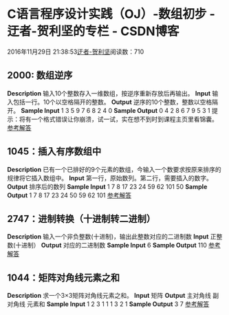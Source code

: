 
# C语言程序设计实践（OJ）-数组初步 - 迂者-贺利坚的专栏 - CSDN博客

2016年11月29日 21:38:53[迂者-贺利坚](https://me.csdn.net/sxhelijian)阅读数：710



## 2000: 数组逆序
**Description**
输入10个整数存入一维数组，按逆序重新存放后再输出。
**Input**
输入包括一行。10个以空格隔开的整数。
**Output**
逆序的10个整数，整数以空格隔开。
**Sample Input**
1 3 5 9 7 6 8 2 4 0
**Sample Output**
0 4 2 8 6 7 9 5 3 1
提示：将有一个格式错误让你崩溃，试一试，实在想不到时到课程主页里看锦囊。
[参考解答](http://blog.csdn.net/sxhelijian/article/details/53400683)
## 1045：插入有序数组中
**Description**
已有一个已排好的9个元素的数组，今输入一个数要求按原来排序的规律将它插入数组中。
**Input**
第一行，原始数列。第二行，需要插入的数字。
**Output**
排序后的数列
**Sample Input**
1 7 8 17 23 24 59 62 101
50
**Sample Output**
1
7
8
17
23
24
50
59
62
101
[参考解答](http://blog.csdn.net/sxhelijian/article/details/53400708)
## 2747：进制转换（十进制转二进制）
**Description**
输入一个非负整数(十进制)，输出此整数对应的二进制数
**Input**
正整数(十进制）
**Output**
对应的二进制数
**Sample Input**
6
**Sample Output**
110
[参考解答](http://blog.csdn.net/sxhelijian/article/details/53400720)
## 1044：矩阵对角线元素之和
**Description**
求一个3×3矩阵对角线元素之和。
**Input**
矩阵
**Output**
主对角线 副对角线 元素和
**Sample Input**
1 2 3
1 1 1
3 2 1
**Sample Output**
3 7
[参考解答](http://blog.csdn.net/sxhelijian/article/details/53400729)


